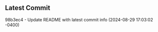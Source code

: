 
## Latest Commit
98b3ec4 - Update README with latest commit info (2024-08-29 17:03:02 -0400) <Yunxi-Zhou>
